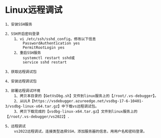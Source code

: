 # Linux远程调试

    1、安装SSH服务

    2、SSH开启密码登录
        1、vi /etc/ssh/sshd_config，修改以下信息
            PasswordAuthentication yes
            PermitRootLogin yes
        2、重启SSH服务
            systemctl restart sshd或
            service sshd restart
            
    3、获取远程调试包

    4、安装远程调试包

    3、部署远程调试环境
        1、拷贝本目录的【GetVsDbg.sh】文件到linux服务上的【/root/.vs-debugger】。
        2、从ULR【https://vsdebugger.azureedge.net/vsdbg-17-6-10401-3/vsdbg-linux-x64.tar.gz】中下载vs远程调试包。
        3、拷贝下载完成的【vsdbg-linux-x64.tar.gz】文件到linux服务上的【/root/.vs-debugger/vs2022】.

    5、远程调试
        vs2022远程调试，连接类型选择SSH，添加服务器的信息，用用户名和密码登录。
        
